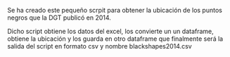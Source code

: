 Se ha creado este pequeño scrpit para obtener la ubicación de los puntos 
negros que la DGT publicó en 2014.

Dicho script obtiene los datos del excel, los convierte un un dataframe, 
obtiene la ubicación y los guarda en otro dataframe que finalmente 
será la salida del script en formato csv y nombre blackshapes2014.csv
